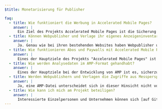 ```yaml
---
$title: Monetarisierung für Publisher

faq:
  - title: Wie funktioniert die Werbung in Accelerated Mobile Pages?
    answer: |
      Ein Ziel des Projekts Accelerated Mobile Pages ist die Sicherung einer effektiven Anzeigenmonetarisierung im mobilen Web bei einem nutzerorientierten Ansatz. Vor diesem Hintergrund wollen wir viele verschiedene Anzeigenformate, Werbenetzwerke und Technologien in Accelerated Mobile Pages unterstützen. Deshalb erarbeiten die Projektteilnehmer parallel hierzu auch Elemente einer nachhaltigen Anzeigenpraxis, mit denen gewährleistet werden soll, dass Anzeigen in AMP-Dateien schnell, sicher, relevant und effektiv für den Nutzer sind.
  - title: Können Webpublisher und Verlage ihr eigenes Anzeigeninventar verkaufen?
    answer: |
      Ja. Genau wie bei ihren bestehenden Websites haben Webpublisher und Verlage die volle Kontrolle über ihr Anzeigeninventar und dessen Verkauf.
  - title: Wie funktionieren Abos und Paywalls mit Accelerated Mobile Pages?
    answer: |
      Eines der Hauptziele des Projekts "Accelerated Mobile Pages" ist die Unterstützung von Abos und Paywalls. AMP unterstützt derzeit ein flexibles Zugriffs-Framework, durch das Webpublisher und Verlage die Nutzererfahrung beim Betrachten der Dokumente durch Abonnenten, Pay-per-Use-Nutzer und anonyme Nutzer steuern können.
  - title: Wie werden Analysedaten im AMP-Format gehandhabt?
    answer: |
      Eines der Hauptziele bei der Entwicklung von AMP ist es, sicherzustellen, dass Webpublisher und Verlage Zugriff auf belastbare Analysedaten erhalten. Auch wenn die Analysemöglichkeiten in der Demoversion sehr eingeschränkt sind, gehen wir davon aus, dass die Erfassung von Analysedaten in die Spezifikation aufgenommen und eine Integration mit Drittanbietersystemen möglich sein wird, ohne dass sich dies auf die Ladezeiten oder Größe von AMP-Dateien auswirkt. Am Projekt beteiligen sich [mehrere Analyseanbieter](https://www.ampproject.org/who/#analytics).
  - title: Werden Webpublishern und Verlagen die Zugriffe aus Messperspektive angerechnet?
    answer: |
      Ja, eine AMP-Datei unterscheidet sich in dieser Hinsicht nicht vom Rest Ihrer Website – auch dieser Bereich gehört dem Webpublisher oder Verlag.
  - title: Wie kann ich mich am Projekt beteiligen?
    answer: |
      Interessierte Einzelpersonen und Unternehmen können sich [auf GitHub anmelden](https://github.com/ampproject/amphtml/issues/new). Sie werden dann in einen Verteiler aufgenommen und über Neuigkeiten laufend informiert.
---
```

